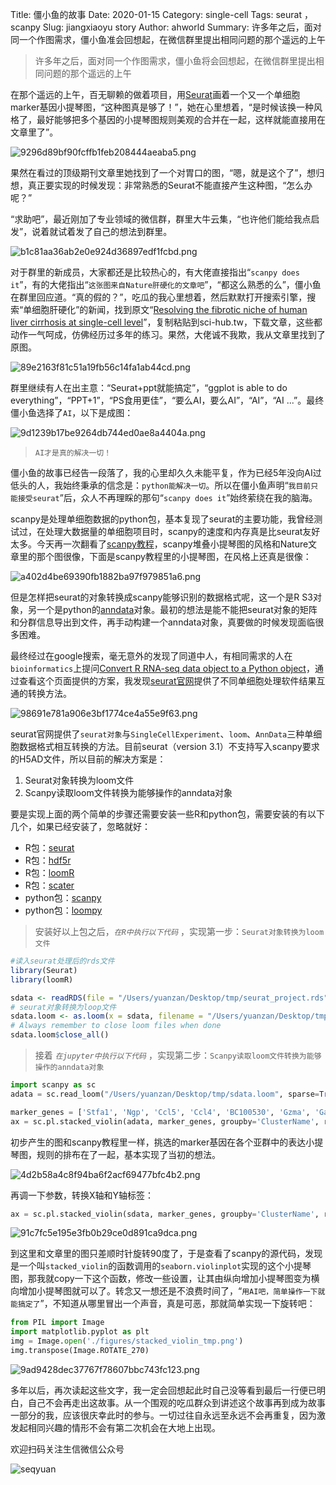 Title: 僵小鱼的故事
Date: 2020-01-15
Category: single-cell 
Tags: seurat ， scanpy
Slug: jiangxiaoyu story
Author: ahworld
Summary: 许多年之后，面对同一个作图需求，僵小鱼准会回想起，在微信群里提出相同问题的那个遥远的上午

> 许多年之后，面对同一个作图需求，僵小鱼将会回想起，在微信群里提出相同问题的那个遥远的上午

在那个遥远的上午，百无聊赖的做着项目，用[Seurat](https://satijalab.org/seurat/pancreas_integration_label_transfer.html)画着一个又一个单细胞marker基因小提琴图，“这种图真是够了！”，她在心里想着，“是时候该换一种风格了，最好能够把多个基因的小提琴图规则美观的合并在一起，这样就能直接用在文章里了”。

![9296d89bf90fcffb1feb208444aeaba5.png](https://raw.githubusercontent.com/seqyuan/blog/master/images/jiangxiaoyu/jiangxiaoyu_1.png)

果然在看过的顶级期刊文章里她找到了一个对胃口的图，“嗯，就是这个了”，想归想，真正要实现的时候发现：非常熟悉的Seurat不能直接产生这种图，“怎么办呢？”

“求助吧”，最近刚加了专业领域的微信群，群里大牛云集，“也许他们能给我点启发”，说着就试着发了自己的想法到群里。

![b1c81aa36ab2e0e924d36897edf1fcbd.png](https://raw.githubusercontent.com/seqyuan/blog/master/images/jiangxiaoyu/jiangxiaoyu_2.png)

对于群里的新成员，大家都还是比较热心的，有大佬直接指出“`scanpy does it`”，有的大佬指出“`这张图来自Nature肝硬化的文章吧`”，“都这么熟悉的么”，僵小鱼在群里回应道。“真的假的？”，吃瓜的我心里想着，然后默默打开搜索引擎，搜索“单细胞肝硬化”的新闻，找到原文“[Resolving the fibrotic niche of human liver cirrhosis at single-cell level](https://www.nature.com/articles/s41586-019-1631-3)”，复制粘贴到sci-hub.tw，下载文章，这些都动作一气呵成，仿佛经历过多年的练习。果然，大佬诚不我欺，我从文章里找到了原图。

![89e2163f81c51a19fb56c14fa1ab44cd.png](https://raw.githubusercontent.com/seqyuan/blog/master/images/jiangxiaoyu/jiangxiaoyu_3.png)

群里继续有人在出主意：“Seurat+ppt就能搞定”，“ggplot is able to do everything”，“PPT+1”，“PS食用更佳”，“要么AI，要么AI”，“AI”，“AI ...”。最终僵小鱼选择了`AI`，以下是成图：

![9d1239b17be9264db744ed0ae8a4404a.png](https://raw.githubusercontent.com/seqyuan/blog/master/images/jiangxiaoyu/jiangxiaoyu_4.png)

> `AI才是真的解决一切！`

僵小鱼的故事已经告一段落了，我的心里却久久未能平复，作为已经5年没向AI过低头的人，我始终秉承的信念是：`python能解决一切`。所以在僵小鱼声明“`我目前只能接受seurat`”后，众人不再理睬的那句“`scanpy does it`”始终萦绕在我的脑海。

scanpy是处理单细胞数据的python包，基本复现了seurat的主要功能，我曾经测试过，在处理大数据量的单细胞项目时，scanpy的速度和内存真是比seurat友好太多。今天再一次翻看了[scanpy教程](https://scanpy-tutorials.readthedocs.io/en/latest/pbmc3k.html)，scanpy堆叠小提琴图的风格和Nature文章里的那个图很像，下面是scanpy教程里的小提琴图，在风格上还真是很像：

![a402d4be69390fb1882ba97f979851a6.png](https://raw.githubusercontent.com/seqyuan/blog/master/images/jiangxiaoyu/jiangxiaoyu_5.png)

但是怎样把seurat的对象转换成scanpy能够识别的数据格式呢，这一个是R S3对象，另一个是python的[anndata](https://anndata.readthedocs.io/en/stable/api.html#module-anndata)对象。最初的想法是能不能把seurat对象的矩阵和分群信息导出到文件，再手动构建一个anndata对象，真要做的时候发现面临很多困难。

最终经过在google搜索，毫无意外的发现了同道中人，有相同需求的人在`bioinformatics`上提问[Convert R RNA-seq data object to a Python object](https://bioinformatics.stackexchange.com/questions/3943/convert-r-rna-seq-data-object-to-a-python-object)，通过查看这个页面提供的方案，我发现[seurat官网](https://satijalab.org/seurat/v3.1/conversion_vignette.html)提供了不同单细胞处理软件结果互通的转换方法。

![98691e781a906e3bf1774ce4a55e9f63.png](https://raw.githubusercontent.com/seqyuan/blog/master/images/jiangxiaoyu/jiangxiaoyu_6.png)

seurat官网提供了`seurat对象`与`SingleCellExperiment`、`loom`、`AnnData`三种单细胞数据格式相互转换的方法。目前seurat（version 3.1）不支持写入scanpy要求的H5AD文件，所以目前的解决方案是：

1. Seurat对象转换为loom文件
2. Scanpy读取loom文件转换为能够操作的anndata对象

要是实现上面的两个简单的步骤还需要安装一些R和python包，需要安装的有以下几个，如果已经安装了，忽略就好：

* R包：[seurat](https://satijalab.org/seurat/install.html)
* R包：[hdf5r](https://github.com/hhoeflin/hdf5r)
* R包：[loomR](https://satijalab.org/loomR/loomR_tutorial.html)
* R包：[scater](https://bioconductor.org/packages/release/bioc/html/scater.html)
* python包：[scanpy](https://scanpy.readthedocs.io/en/stable/installation.html)
* python包：[loompy](http://linnarssonlab.org/loompy/installation/index.html)

> 安装好以上包之后，*`在R中执行以下代码`* ，实现第一步：`Seurat对象转换为loom文件`

```R
#读入seurat处理后的rds文件
library(Seurat)
library(loomR)

sdata <- readRDS(file = "/Users/yuanzan/Desktop/tmp/seurat_project.rds")
# seurat对象转换为loop文件
sdata.loom <- as.loom(x = sdata, filename = "/Users/yuanzan/Desktop/tmp/sdata.loom", verbose = FALSE)
# Always remember to close loom files when done
sdata.loom$close_all()
```

> 接着 *`在jupyter中执行以下代码`* ，实现第二步：`Scanpy读取loom文件转换为能够操作的anndata对象`

```python
import scanpy as sc
adata = sc.read_loom("/Users/yuanzan/Desktop/tmp/sdata.loom", sparse=True, cleanup=False, X_name='spliced', obs_names='CellID', var_names='Gene', dtype='float32')

marker_genes = ['Stfa1', 'Ngp', 'Ccl5', 'Ccl4', 'BC100530', 'Gzma', 'Gata2', 'Cd74']
ax = sc.pl.stacked_violin(adata, marker_genes, groupby='ClusterName', rotation=90)
```
初步产生的图和scanpy教程里一样，挑选的marker基因在各个亚群中的表达小提琴图，规则的排布在了一起，基本实现了当初的想法。

![4d2b58a4c8f94ba6f2acf69477bfc4b2.png](https://raw.githubusercontent.com/seqyuan/blog/master/images/jiangxiaoyu/jiangxiaoyu_7.png)

再调一下参数，转换X轴和Y轴标签：

```python
ax = sc.pl.stacked_violin(sdata, marker_genes, groupby='ClusterName', rotation=90,swap_axes=True, save="_tmp.png")
```

![91c7fc5e195e3fb0b29ce0d891ca9dca.png](https://raw.githubusercontent.com/seqyuan/blog/master/images/jiangxiaoyu/jiangxiaoyu_8.png)

到这里和文章里的图只差顺时针旋转90度了，于是查看了scanpy的源代码，发现是一个叫`stacked_violin`的函数调用的`seaborn.violinplot`实现的这个小提琴图，那我就copy一下这个函数，修改一些设置，让其由纵向增加小提琴图变为横向增加小提琴图就可以了。转念又一想还是不浪费时间了，“`用AI吧，简单操作一下就能搞定了`”，不知道从哪里冒出一个声音，真是可恶，那就简单实现一下旋转吧：

```python
from PIL import Image
import matplotlib.pyplot as plt
img = Image.open('./figures/stacked_violin_tmp.png')
img.transpose(Image.ROTATE_270)
```

![9ad9428dec37767f78607bbc743fc123.png](https://raw.githubusercontent.com/seqyuan/blog/master/images/jiangxiaoyu/jiangxiaoyu_9.png)

多年以后，再次读起这些文字，我一定会回想起此时自己没等看到最后一行便已明白，自己不会再走出这故事。从一个围观的吃瓜群众到讲述这个故事再到成为故事一部分的我，应该很庆幸此时的参与。一切过往自永远至永远不会再重复，因为激发起相同兴趣的情形不会有第二次机会在大地上出现。

欢迎扫码关注生信微信公众号

![seqyuan](https://raw.githubusercontent.com/seqyuan/blog/master/images/jiangxiaoyu/seqyuan.jpg)
